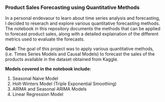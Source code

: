 ### Product Sales Forecasting using Quantitative Methods 

In a personal endevaour to learn about time series analysis and forecasting, I decided to reserach and explore various quantitative forecasting methods. The notebook in this repository documents the methods that can be applied to forecast product sales, along with a detailed explaination of the different metrics used to evaluate the forecasts.

<b>Goal:</b> The goal of this project was to apply various quantitative methods, (i.e. Times Series Models and Causal Models) to forecast the sales of the products available in the dataset obtained from Kaggle.

<b> Models covered in the notebook include: </b>

1. Seasonal Naive Model
2. Holt-Winters Model (Triple Exponential Smoothing)
3. ARIMA and Seasonal ARIMA Models
4. Linear Regression Model
